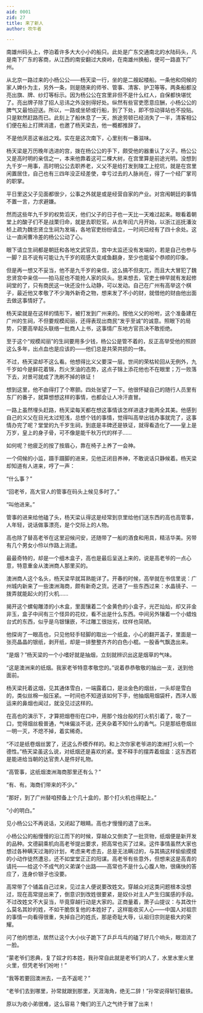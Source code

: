 ```yaml
---
aid: 0001
zid: 27
title: 来了新人
author: 吹牛者

---
```




  南雄州码头上，停泊着许多大大小小的船只。此处是广东交通南北的水陆码头，凡是南下广东的客商，从江西的南安翻过大庾岭，在南雄州换船，便可一路直下广州。

  从北京一路过来的小杨公公——杨天梁一行，坐的是二艘起楼船。一条他和伺候的家人婢仆为主，另外一条，则是随来的师爷、管事、清客、护卫等等。两条船都没亮出旗、牌、纱灯等标示。因为杨公公在宫里非但不是什么红人，自保都快堪忧了。亮出牌子除了招人忌讳之外没别得好处。纵然有些官吏愿意应酬，小杨公公的脾气又最怕迎送。所以，一路或坐轿或行船，到了下处，即不惊动驿站也不投贴。只是默然赶路而已。此刻上了船休息了一天，旅途劳顿已经消失了一半，清客相公们便在船上打牌消遣，也邀了杨天梁去，他一概都推辞了。

  不是他厌恶这雀战之戏。实在是这次南下，心里别有一番滋味。

  杨天梁是万历晚年选进的宫，拨在杨公公的手下，颇受他的器重认了义子。杨公公又是高时明的亲信之一，本来他靠着这可二棵大树，在宫里算是前途光明。没想到九千岁一用事，高时明公公去职养老，义父不是给打发到陵工上挖坑，就是在宫里闲置居住，自己也有三四年没正经差使，幸亏过去的人脉尚在，得了一个经厂掌司的职掌。

  平日里这父子见面都很少，公事之外就是或是经营自家的产业。对宫闱朝廷的事情不置一言，力求避嫌。

  然而这些年九千岁的权势滔天，他们父子的日子也一天比一天难过起来。眼看着朝堂上的酸子们不是战栗归命，就是去职贬官。从去年闰六月开始，以浙江巡抚潘汝桢上疏为魏忠贤立生祠为发端，各地官吏纷纷请立，一时间已经有了四十余处。这让一直闲曹冷差的杨公公动了心。

  眼下请立生祠都是朝廷和各地文武官员，宫中太监还没有发端的，若是自己也参与一脚？且不说有可能让九千岁的观感大变咸鱼翻身，至少也能留个恭顺的印象。

  但是再一想又不妥当，他不是九千岁的亲信，这么搞不但突兀，而且大大冒犯了魏忠贤宫中亲信——拍马屁也不能抢人家的风头。思来想去，官吏士绅早就有发起修祠堂的了，只有商民这一块还没什么动静，可以发动。自己在广州有高举这个棋子，最近他又孝敬了不少海外新奇之物，想来发了不小的财，就借他的财由他出面去做这事情好了。

  杨天梁就是在这样的情形下，被打发到广州来的。按他义父的吩咐，这个准备建在广州的生祠，不但要规模闳丽，还得表现出商民“发乎至诚”的诚意。照眼下的局势，只要高举起头联络一批商人上书，这事情广东地方官员决不敢拒绝。

  至于这个“规模闳丽”的生祠要用多少钱，杨公公是管不着的，反正高举受他的照顾这么多年，出点血也是应该的——他们总是共荣共损的一体。

  不过，杨天梁却不这么看。他想得比义父要深一层。世间的荣枯轮回从无例外，九千岁如今是鲜花着锦，烈火烹油的态势，这点子锦上添花他也不在眼里；万一败落下去，对景可就成了洗刷不掉的铁证！

  想到这里，他不由得打了个寒颤。四处张望了一下。他很怀疑自己的随行人员里有东厂的番子，就算想想这样的事情，也都会让人冷汗直冒。

  一路上虽然埋头赶路，杨天梁每天都在想这事情该怎样进退才能两全其美。他感到自己的义父在目光太过短浅，总想个钱的事情，觉得叫高举出钱办事就完了，这事情办完了呢？堂堂的九千岁生祠，到底是丰碑还是铁证，就得看造化了——皇上是万岁，皇上的身子骨，可不像是能千秋万代的样子……

  如何呢？他疲乏的按了按眉心，靠在椅子上养了一会神。

  一个伺候的小监，蹑手蹑脚的进来，见他正闭目养神，不敢说话只静候着。杨天梁却知道有人进来，哼了一声：

  “什么事？”

  “回老爷，高大官人的管事在码头上候见多时了。”

  “叫他进来。”

  管事的进来给他磕了头，杨天梁认得这是经常到京里给他们送东西的高也高管事，人年轻，说话做事漂亮，是个交际上的人物。

  高也除了替高老爷在这里迎候问安，还随带了一船的酒食和用具，精洁华美。另带有几个男女小伶以作路上消遣。

  最最奇特的，却是一个细木盒子，高也是最后呈送上来的，说是高老爷的一点心意，特意重金从澳洲商人那里买的。

  澳洲商人这个名头，杨天梁早就耳熟能详了。开春的时候，高举就在书信里说：广州城内新来了一些澳洲海商，颇有新奇之货。还进了一些东西过来：水晶镜子、一拨弄就能起火的打火机……

  揭开这个螺甸雕漆的小木盒，里面镶着二个金黄色的小盒子，光芒灿灿，却又非金非玉，盒子中间有三个怪异的花纹，看不出是什么东西。中间另外镶着一个小蜡烛台式的东西，似乎是乌银镶嵌，不过雕工很拙劣，纹样也简陋。

  他探询了一眼高也，只见他轻手轻脚的取出一个纸盒，小心的翻开盖子，里面是一张亮晶晶的银纸，剥开纸，却是一排整整齐齐的白色小棍。一股香气飘逸出来。

  “是烟？”杨天梁的一个小嗜好就是抽烟，立刻就辨识出这是烟草的气味。

  “这是澳洲来的纸烟。我家老爷特意孝敬您的。”说着恭恭敬敬的抽出一支，送到他面前。

  杨天梁托着这烟，见其通体雪白，一端露着口，是淡金色的烟丝，一头却是雪白的，类似丝棉一般压紧。一时间也不知道该如何下手，他抽烟用烟袋杆，西洋人贩运来的鼻烟也闻过，就没见过这样的。

  在高也的演示下，才算把烟卷衔在口中，用那个烛台般的打火机引着了，吸了一口，觉得烟丝极普通，气味偏淡不说，还夹杂着不知什么的香气。只是那纸卷烟丝一明一灭，不熄不掉，着实稀奇。

  “不过是纸卷烟丝罢了，还这么乔模乔样的。和上次你家老爷进的澳洲打火机一个德性。”杨天梁虽这么说，对纸烟还是喜欢的紧。爱不释手的摆弄着烟盒：这东西若是能进给当朝的达官贵人是件好礼物。

  “高管事，这纸烟澳洲海商那里还有么？”

  “有、有。海商们带来的不少。”

  “那好，到了广州替咱预备上个几十盒的，那个打火机也得配上。”

  “小的明白。”

  见小杨公公不再说话，又闭起了眼睛。高也才慢慢的退了出来。

  小杨公公的船慢慢的沿江而下的时候，穿越众又倒卖了一批货物，纸烟便是新开发的品种。文德嗣乘机向高老爷提出要求，把高常也买了过来。这件事情虽然大家也想过各种瞒天过海的计划，考虑来考虑去，总是无法瞒过的，与其搞这样偷偷摸摸的小动作徒然遭忌，还不如堂堂正正的阳谋。高老爷有些意外，但想来这是高青的请托——给这个不成气的义弟谋个出路——高常也不是什么心腹人物，很痛快的答应了，连身价银子也没要。

  高常带了个铺盖自己过来，见过主人便说要改姓文。穿越众对这类问题根本没想过，现在高常提出来了，倒意识到改姓很要紧，是奴仆对主人产生归属感的手段。不过改姓文不大妥当，毕竟穿越行动是大家的。正商量着，萧子山提议：与其改什么莫名其妙的姓，不如干脆恢复他的本姓好了，这样能收买人心——中国人对祖宗的事情一向看得很重，失掉自己的姓氏，那是奇耻大辱，认祖归宗则是极大的荣耀。

  问了他的想法，居然让这个大小伙子跪下了乒乒乓乓的磕了好几个响头，眼泪流了一脸。

  “蒙老爷们恩典，复了奴才的本姓，我孙常自此就是老爷们的人了，水里水里火里火里，但凭老爷们吩咐！”

  “我等若要回澳洲去，一去不返呢？”

  “老爷们去到哪里，孙常就跟到那里，天涯海角，绝无二辞！”孙常说得斩钉截铁。

  原以为收小弟很难，这么容易？俺们的王八之气终于冒了出来！



